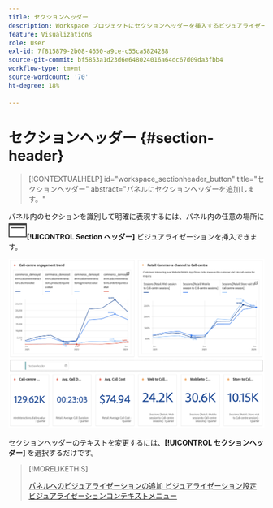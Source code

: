 ```yaml
---
title: セクションヘッダー
description: Workspace プロジェクトにセクションヘッダーを挿入するビジュアライゼーション。
feature: Visualizations
role: User
exl-id: 7f815879-2b08-4650-a9ce-c55ca5824288
source-git-commit: bf5853a1d23d6e648024016a64dc67d09da3fbb4
workflow-type: tm+mt
source-wordcount: '70'
ht-degree: 18%

---
```


# セクションヘッダー {#section-header}

<!-- markdownlint-disable MD034 -->

>[!CONTEXTUALHELP]
>id="workspace_sectionheader_button"
>title="セクションヘッダー"
>abstract="パネルにセクションヘッダーを追加します。"

<!-- markdownlint-enable MD034 -->


<!-- uncomment when section header page in AA is available.
>[!BEGINSHADEBOX]


*This article documents the Section header visualization in **Customer Journey Analytics**.<br/>See [Section header](...) for the **Adobe Analytics** version of this article.*

>[!ENDSHADEBOX]

-->


パネル内のセクションを識別して明確に表現するには、パネル内の任意の場所に ![PageRule](/help/assets/icons/PageRule.svg)**[!UICONTROL Section ヘッダー]** ビジュアライゼーションを挿入できます。

![ セクションヘッダー ](/help/analysis-workspace/visualizations/assets/section-header.png)

セクションヘッダーのテキストを変更するには、**[!UICONTROL セクションヘッダー]** を選択するだけです。


>[!MORELIKETHIS]
>
>[ パネルへのビジュアライゼーションの追加 ](/help/analysis-workspace/visualizations/freeform-analysis-visualizations.md#add-visualizations-to-a-panel)
>[ビジュアライゼーション設定 ](/help/analysis-workspace/visualizations/freeform-analysis-visualizations.md#settings)
>[ビジュアライゼーションコンテキストメニュー ](/help/analysis-workspace/visualizations/freeform-analysis-visualizations.md#context-menu)
>
